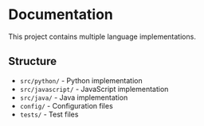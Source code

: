 # Documentation

This project contains multiple language implementations.

## Structure
- `src/python/` - Python implementation
- `src/javascript/` - JavaScript implementation
- `src/java/` - Java implementation
- `config/` - Configuration files
- `tests/` - Test files